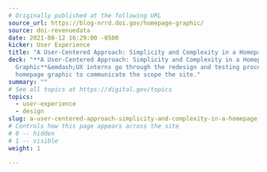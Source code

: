 ```yaml
---
# Originally published at the following URL
source_url: https://blog-nrrd.doi.gov/homepage-graphic/
source: doi-revenuedata
date: 2021-08-12 16:29:00 -0500
kicker: User Experience
title: "A User-Centered Approach: Simplicity and Complexity in a Homepage Graphic"
deck: "**A User-Centered Approach: Simplicity and Complexity in a Homepage
  Graphic**&emdash;UX interns go through the redesign and testing process of a
  homepage graphic to communicate the scope the site."
summary: ""
# See all topics at https://digital.gov/topics
topics:
  - user-experience
  - design
slug: a-user-centered-approach-simplicity-and-complexity-in-a-homepage-graphic
# Controls how this page appears across the site
# 0 -- hidden
# 1 -- visible
weight: 1

---
```

